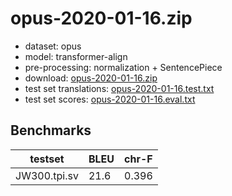 # opus-2020-01-16.zip

* dataset: opus
* model: transformer-align
* pre-processing: normalization + SentencePiece
* download: [opus-2020-01-16.zip](https://object.pouta.csc.fi/OPUS-MT-models/tpi-sv/opus-2020-01-16.zip)
* test set translations: [opus-2020-01-16.test.txt](https://object.pouta.csc.fi/OPUS-MT-models/tpi-sv/opus-2020-01-16.test.txt)
* test set scores: [opus-2020-01-16.eval.txt](https://object.pouta.csc.fi/OPUS-MT-models/tpi-sv/opus-2020-01-16.eval.txt)

## Benchmarks

| testset               | BLEU  | chr-F |
|-----------------------|-------|-------|
| JW300.tpi.sv 	| 21.6 	| 0.396 |

